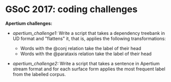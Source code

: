 <h1>GSoC 2017: coding challenges</h1>

<b>Apertium challenges:</b>
<ul><li><i>apertium_challenge1:</i> Write a script that takes a dependency treebank in UD format and "flattens" it, that is, applies the following transformations:</li>
<ul><li>Words with the @conj relation take the label of their head</li>
<li>Words with the @parataxis relation take the label of their head</li></ul>
<p></p>
<li><i>apertium_challenge2: </i>Write a script that takes a sentence in Apertium stream format and for each surface form applies the most frequent label from the labelled corpus.
</li>
</ul>
